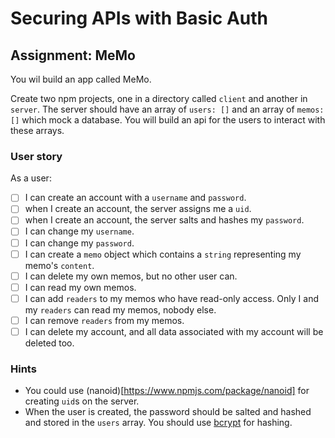 # Securing APIs with Basic Auth

## Assignment: MeMo

You wil build an app called MeMo.

Create two npm projects, one in a directory called `client` and another in `server`. The server should have an array of `users: []` and an array of `memos: []` which mock a database. You will build an api for the users to interact with these arrays.

### User story

As a user:
-[ ] I can create an account with a `username` and `password`.
-[ ] when I create an account, the server assigns me a `uid`.
-[ ] when I create an account, the server salts and hashes my `password`.
-[ ] I can change my `username`.
-[ ] I can change my `password`.
-[ ] I can create a `memo` object which contains a `string` representing my memo's `content`.
-[ ] I can delete my own memos, but no other user can.
-[ ] I can read my own memos.
-[ ] I can add `readers` to my memos who have read-only access. Only I and my `readers` can read my memos, nobody else.
-[ ] I can remove `readers` from my memos.
-[ ] I can delete my account, and all data associated with my account will be deleted too.

### Hints

 - You could use (nanoid)[https://www.npmjs.com/package/nanoid] for creating `uid`s on the server.
 - When the user is created, the password should be salted and hashed and stored in the `users` array. You should use [bcrypt](https://www.npmjs.com/package/bcrypt) for hashing.
